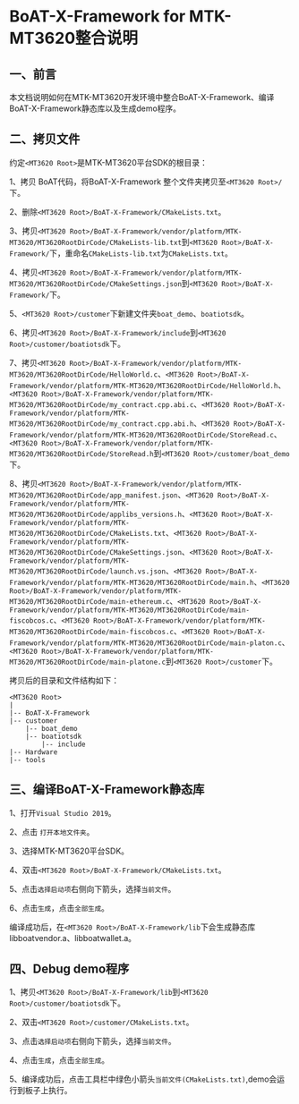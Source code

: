 # BoAT-X-Framework for MTK-MT3620整合说明


## 一、前言

本文档说明如何在MTK-MT3620开发环境中整合BoAT-X-Framework、编译BoAT-X-Framework静态库以及生成demo程序。


## 二、拷贝文件

约定`<MT3620 Root>`是MTK-MT3620平台SDK的根目录：

1、拷贝 BoAT代码，将BoAT-X-Framework 整个文件夹拷贝至`<MT3620 Root>/`下。

2、删除`<MT3620 Root>/BoAT-X-Framework/CMakeLists.txt`。

3、拷贝`<MT3620 Root>/BoAT-X-Framework/vendor/platform/MTK-MT3620/MT3620RootDirCode/CMakeLists-lib.txt`到`<MT3620 Root>/BoAT-X-Framework/`下，重命名`CMakeLists-lib.txt`为`CMakeLists.txt`。

4、拷贝`<MT3620 Root>/BoAT-X-Framework/vendor/platform/MTK-MT3620/MT3620RootDirCode/CMakeSettings.json`到`<MT3620 Root>/BoAT-X-Framework/`下。

5、`<MT3620 Root>/customer`下新建文件夹`boat_demo`、`boatiotsdk`。

6、拷贝`<MT3620 Root>/BoAT-X-Framework/include`到`<MT3620 Root>/customer/boatiotsdk`下。

7、拷贝`<MT3620 Root>/BoAT-X-Framework/vendor/platform/MTK-MT3620/MT3620RootDirCode/HelloWorld.c`、`<MT3620 Root>/BoAT-X-Framework/vendor/platform/MTK-MT3620/MT3620RootDirCode/HelloWorld.h`、`<MT3620 Root>/BoAT-X-Framework/vendor/platform/MTK-MT3620/MT3620RootDirCode/my_contract.cpp.abi.c`、`<MT3620 Root>/BoAT-X-Framework/vendor/platform/MTK-MT3620/MT3620RootDirCode/my_contract.cpp.abi.h`、`<MT3620 Root>/BoAT-X-Framework/vendor/platform/MTK-MT3620/MT3620RootDirCode/StoreRead.c`、`<MT3620 Root>/BoAT-X-Framework/vendor/platform/MTK-MT3620/MT3620RootDirCode/StoreRead.h`到`<MT3620 Root>/customer/boat_demo`下。

8、拷贝`<MT3620 Root>/BoAT-X-Framework/vendor/platform/MTK-MT3620/MT3620RootDirCode/app_manifest.json`、`<MT3620 Root>/BoAT-X-Framework/vendor/platform/MTK-MT3620/MT3620RootDirCode/applibs_versions.h`、`<MT3620 Root>/BoAT-X-Framework/vendor/platform/MTK-MT3620/MT3620RootDirCode/CMakeLists.txt`、`<MT3620 Root>/BoAT-X-Framework/vendor/platform/MTK-MT3620/MT3620RootDirCode/CMakeSettings.json`、`<MT3620 Root>/BoAT-X-Framework/vendor/platform/MTK-MT3620/MT3620RootDirCode/launch.vs.json`、`<MT3620 Root>/BoAT-X-Framework/vendor/platform/MTK-MT3620/MT3620RootDirCode/main.h`、`<MT3620 Root>/BoAT-X-Framework/vendor/platform/MTK-MT3620/MT3620RootDirCode/main-ethereum.c`、`<MT3620 Root>/BoAT-X-Framework/vendor/platform/MTK-MT3620/MT3620RootDirCode/main-fiscobcos.c`、`<MT3620 Root>/BoAT-X-Framework/vendor/platform/MTK-MT3620/MT3620RootDirCode/main-fiscobcos.c`、`<MT3620 Root>/BoAT-X-Framework/vendor/platform/MTK-MT3620/MT3620RootDirCode/main-platon.c`、`<MT3620 Root>/BoAT-X-Framework/vendor/platform/MTK-MT3620/MT3620RootDirCode/main-platone.c`到`<MT3620 Root>/customer`下。

拷贝后的目录和文件结构如下：
```
<MT3620 Root>
|
|-- BoAT-X-Framework
|-- customer
    |-- boat_demo
    |-- boatiotsdk
        |-- include
|-- Hardware
|-- tools
```


## 三、编译BoAT-X-Framework静态库

1、打开`Visual Studio 2019`。

2、点击 `打开本地文件夹`。

3、选择MTK-MT3620平台SDK。

4、双击`<MT3620 Root>/BoAT-X-Framework/CMakeLists.txt`。

5、点击`选择启动项`右侧向下箭头，选择`当前文件`。

6、点击`生成`，点击`全部生成`。

   编译成功后，在`<MT3620 Root>/BoAT-X-Framework/lib`下会生成静态库libboatvendor.a、libboatwallet.a。
   

## 四、Debug demo程序

1、拷贝`<MT3620 Root>/BoAT-X-Framework/lib`到`<MT3620 Root>/customer/boatiotsdk`下。

2、双击`<MT3620 Root>/customer/CMakeLists.txt`。

3、点击`选择启动项`右侧向下箭头，选择`当前文件`。

4、点击`生成`，点击`全部生成`。

5、编译成功后，点击工具栏中绿色小箭头`当前文件(CMakeLists.txt)`,demo会运行到板子上执行。
